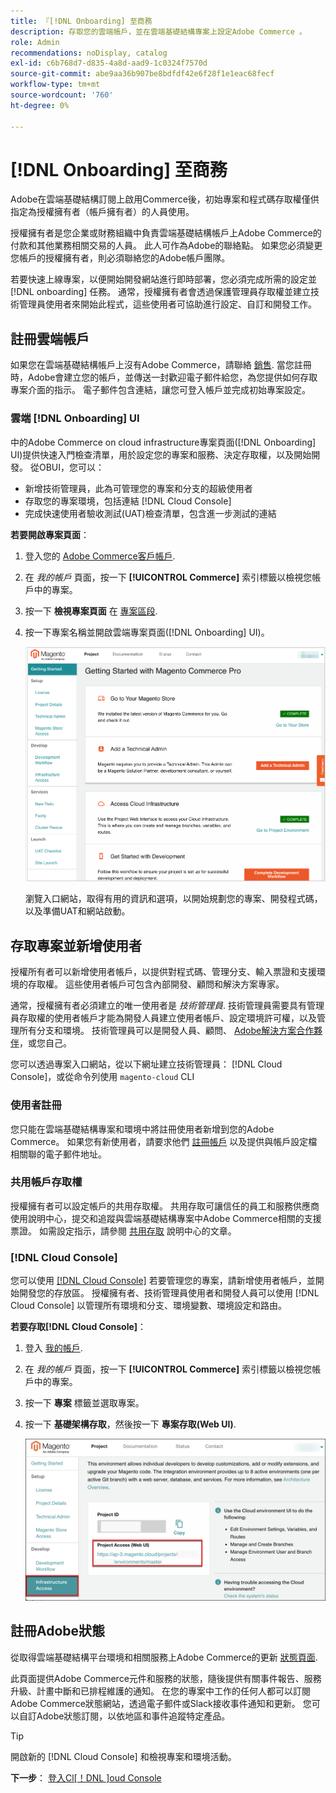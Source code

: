 ```yaml
---
title: 『[!DNL Onboarding] 至商務
description: 存取您的雲端帳戶，並在雲端基礎結構專案上設定Adobe Commerce 。
role: Admin
recommendations: noDisplay, catalog
exl-id: c6b768d7-d835-4a8d-aad9-1c0324f7570d
source-git-commit: abe9aa36b907be8bdfdf42e6f28f1e1eac68fecf
workflow-type: tm+mt
source-wordcount: '760'
ht-degree: 0%

---
```


# [!DNL Onboarding] 至商務

Adobe在雲端基礎結構訂閱上啟用Commerce後，初始專案和程式碼存取權僅供指定為授權擁有者（帳戶擁有者）的人員使用。

授權擁有者是您企業或財務組織中負責雲端基礎結構帳戶上Adobe Commerce的付款和其他業務相關交易的人員。 此人可作為Adobe的聯絡點。 如果您必須變更您帳戶的授權擁有者，則必須聯絡您的Adobe帳戶團隊。

若要快速上線專案，以便開始開發網站進行即時部署，您必須完成所需的設定並 [!DNL onboarding] 任務。 通常，授權擁有者會透過保護管理員存取權並建立技術管理員使用者來開始此程式，這些使用者可協助進行設定、自訂和開發工作。

## 註冊雲端帳戶

如果您在雲端基礎結構帳戶上沒有Adobe Commerce，請聯絡 [銷售]. 當您註冊時，Adobe會建立您的帳戶，並傳送一封歡迎電子郵件給您，為您提供如何存取專案介面的指示。 電子郵件包含連結，讓您可登入帳戶並完成初始專案設定。

### 雲端 [!DNL Onboarding] UI

中的Adobe Commerce on cloud infrastructure專案頁面([!DNL Onboarding] UI)提供快速入門檢查清單，用於設定您的專案和服務、決定存取權，以及開始開發。 從OBUI，您可以：

- 新增技術管理員，此為可管理您的專案和分支的超級使用者
- 存取您的專案環境，包括連結 [!DNL Cloud Console]
- 完成快速使用者驗收測試(UAT)檢查清單，包含進一步測試的連結

**若要開啟專案頁面**：

1. 登入您的 [Adobe Commerce客戶帳戶](https://account.magento.com/customer/account/login).

1. 在 _我的帳戶_ 頁面，按一下 **[!UICONTROL Commerce]** 索引標籤以檢視您帳戶中的專案。

1. 按一下 **檢視專案頁面** 在 [專案區段](https://cloud.magento.com/cloud/project/).

1. 按一下專案名稱並開啟雲端專案頁面([!DNL Onboarding] UI)。

   ![OBUI專案頁面](../assets/onboarding-ui.png)

   瀏覽入口網站，取得有用的資訊和選項，以開始規劃您的專案、開發程式碼，以及準備UAT和網站啟動。

## 存取專案並新增使用者

授權所有者可以新增使用者帳戶，以提供對程式碼、管理分支、輸入票證和支援環境的存取權。 這些使用者帳戶可包含內部開發、顧問和解決方案專家。

通常，授權擁有者必須建立的唯一使用者是 _技術管理員_. 技術管理員需要具有管理員存取權的使用者帳戶才能為開發人員建立使用者帳戶、設定環境許可權，以及管理所有分支和環境。 技術管理員可以是開發人員、顧問、 [Adobe解決方案合作夥伴](https://business.adobe.com/products/magento/partners.html)，或您自己。

您可以透過專案入口網站，從以下網址建立技術管理員： [!DNL Cloud Console]，或從命令列使用 `magento-cloud` CLI

### 使用者註冊

您只能在雲端基礎結構專案和環境中將註冊使用者新增到您的Adobe Commerce。 如果您有新使用者，請要求他們 [註冊帳戶](https://account.magento.com/customer/account/login/) 以及提供與帳戶設定檔相關聯的電子郵件地址。

### 共用帳戶存取權

授權擁有者可以設定帳戶的共用存取權。 共用存取可讓信任的員工和服務供應商使用說明中心，提交和追蹤與雲端基礎結構專案中Adobe Commerce相關的支援票證。 如需設定指示，請參閱 [共用存取] 說明中心的文章。

### [!DNL Cloud Console]

您可以使用 [[!DNL Cloud Console]](cloud-console.md) 若要管理您的專案，請新增使用者帳戶，並開始開發您的存放區。 授權擁有者、技術管理員使用者和開發人員可以使用 [!DNL Cloud Console] 以管理所有環境和分支、環境變數、環境設定和路由。

**若要存取[!DNL Cloud Console]**：

1. 登入 [我的帳戶](https://account.magento.com/customer/account/login).

1. 在 _我的帳戶_ 頁面，按一下 **[!UICONTROL Commerce]** 索引標籤以檢視您帳戶中的專案。

1. 按一下 **專案** 標籤並選取專案。

1. 按一下 **基礎架構存取**，然後按一下 **專案存取(Web UI)**.

   ![雲端專案入口網站](../assets/obui-project-access.png)

## 註冊Adobe狀態

從取得雲端基礎結構平台環境和相關服務上Adobe Commerce的更新 [狀態頁面].

此頁面提供Adobe Commerce元件和服務的狀態，隨後提供有關事件報告、服務升級、計畫中斷和已排程維護的通知。 在您的專案中工作的任何人都可以訂閱Adobe Commerce狀態網站，透過電子郵件或Slack接收事件通知和更新。 您可以自訂Adobe狀態訂閱，以依地區和事件追蹤特定產品。

>[!TIP]
>
> 開啟新的 [!DNL Cloud Console] 和檢視專案和環境活動。
>
>**下一步**： [登入Cl[！DNL ]oud Console](cloud-console.md)

<!-- link definitions -->

[銷售]: https://business.adobe.com/products/magento/get-demo.html
[共用存取]: https://experienceleague.adobe.com/docs/commerce-knowledge-base/kb/help-center-guide/magento-help-center-user-guide.html#shared-access
[狀態頁面]: https://status.adobe.com/products/503473
